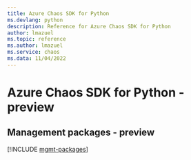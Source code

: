 ```yaml
---
title: Azure Chaos SDK for Python
ms.devlang: python
description: Reference for Azure Chaos SDK for Python
author: lmazuel
ms.topic: reference
ms.author: lmazuel
ms.service: chaos
ms.data: 11/04/2022
---
```

# Azure Chaos SDK for Python - preview

## Management packages - preview
[!INCLUDE [mgmt-packages](chaos-mgmt-index.md)]